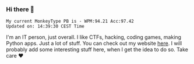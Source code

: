### Hi there 👋
<!-- PB START -->
```
My current MonkeyType PB is - WPM:94.21 Acc:97.42
Updated on: 14:39:30 CEST Time
```
<!-- PB END -->
I'm an IT person, just overall. I like CTFs, hacking, coding games, making Python apps. Just a lot of stuff.
You can check out my website [here](https://skill3472.github.io/).
I will probably add some interesting stuff here, when I get the idea to do so. Take care ❤️
